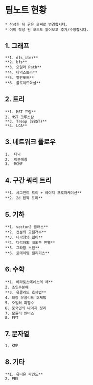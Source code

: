 팀노트 현황
=====================

    * 작성한 뒤 굵은 글씨로 변경합시다.
    * 이미 작성 된 코드도 읽어보고 추가/수정합시다.

## 1. 그래프
    **1. dfs_iter**
    **2. bfs**
    **3. 오일러 Path**
    **4. 다익스트라**
    **5. 벨만포드**
    **6. 플로이드와셜**
## 2. 트리
    **1. MST 프림**
    2. MST 크루스칼
    **3. Treap (BBST)**
    **4. LCA**
## 3. 네트워크 플로우
    1.  디닉
    2.  이분매칭
    3.  MCMF
## 4. 구간 쿼리 트리
    **1. 세그먼트 트리 + 레이지 프로파케이션**
    **2. 2d 펜윅 트리**
## 5.  기하
    **1. vector2 클래스**
    **2. 선분의 교점개수**
    **3. 다각형의 넓이**
    **4. 다각형의 내외부 판별**
    **5. 그라함 스캔**
    **6. 로테이팅 캘리퍼스**
## 6. 수학
    **1. 에라토스테네스의 체**
    2. 소인수분해
    **3. 유클리드 호제법**
    4. 확장 유클리드 호제법
    5. 오일러 피함수
    6. 중국인의 나머지 정리
    7. 모듈러 인버스
    8. FFT
## 7. 문자열
    1. KMP
## 8.  기타
    **1. 유니온 파인드**
    2. PBS
